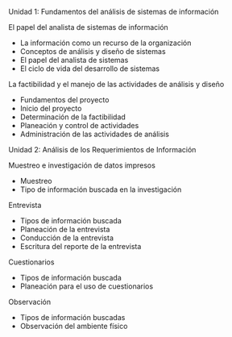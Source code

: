 Unidad 1: Fundamentos del análisis de sistemas de información

El papel del analista de sistemas de información
 - La información como un recurso de la organización
 - Conceptos de análisis y diseño de sistemas
 - El papel del analista de sistemas
 - El ciclo de vida del desarrollo de sistemas

La factibilidad y el manejo de las actividades de análisis y diseño
 - Fundamentos del proyecto
 - Inicio del proyecto
 - Determinación de la factibilidad
 - Planeación y control de actividades
 - Administración de las actividades de análisis
 
Unidad 2: Análisis de los Requerimientos de Información
 
Muestreo e investigación de datos impresos
 - Muestreo
 - Tipo de información buscada en la investigación
 
Entrevista
 - Tipos de información buscada
 - Planeación de la entrevista
 - Conducción de la entrevista
 - Escritura del reporte de la entrevista

Cuestionarios
 - Tipos de información buscada
 - Planeación para el uso de cuestionarios
 
Observación
 - Tipos de información buscadas
 - Observación del ambiente físico
